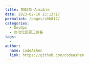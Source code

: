 ```yaml
---
title: 第02章-Ansible
date: 2023-02-10 15:13:17
permalink: /pages/a0b812/
categories:
  - DevOps
  - 自动化部署三剑客
tags:
  - 
author: 
  name: CodeAshen
  link: https://github.com/codeashen
---
```

